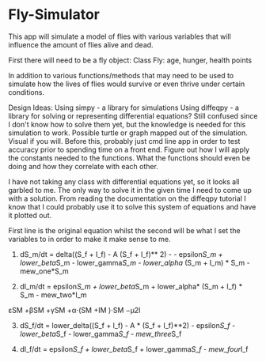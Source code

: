 # Fly-Simulator
This app will simulate a model of flies with various variables that will influence the amount of flies alive and dead.

First there will need to be a fly object:
    Class Fly:
        age, hunger, health points
        
In addition to various functions/methods that may need to be used to simulate how the lives of flies would survive or even thrive under certain conditions. 

Design Ideas:
    Using simpy - a library for simulations
    Using diffeqpy - a library for solving or representing differential equations? Still confused since I don't know how to solve them yet, but the knowledge is needed for this simulation to work.
    Possible turtle or graph mapped out of the simulation. Visual if you will.
        Before this, probably just cmd line app in order to test accuracy prior to spending time on a front end. 
    Figure out how I will apply the constants needed to the functions. What the functions should even be doing and how they correlate with each other. 

I have not taking any class with differential equations yet, so it looks all garbled to me. The only way to solve it in the given time I need to come up with a solution. From reading the documentation on the diffeqpy tutorial I know that I could probably use it to solve this system of equations and have it plotted out.

First line is the original equation whilst the second will be what I set the variables to in order to make it make sense to me.
1. dS_m/dt = delta((S_f + I_f) - A (S_f + I_f)** 2) - - epsilon*S_m + lower_beta*S_m - lower_gamma*S_m - lower_alpha* (S_m + I_m) * S_m - mew_one*S_m



2. dI_m/dt = epsilon*S_m + lower_beta*S_m + lower_alpha* (S_m + I_f) * S_m - mew_two*I_m

εSM +βSM +γSM +α⋅(SM +IM )⋅SM −μ2I


3. dS_f/dt = lower_delta((S_f + I_f) - A * (S_f + I_f)**2) - epsilon*S_f - lower_beta*S_f - lower_gamma*S_f - mew_three*S_f


4. dI_f/dt = epsilon*S_f + lower_beta*S_f + lower_gamma*S_f - mew_four*I_f
